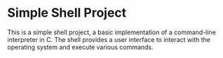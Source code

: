 # Simple Shell Project

This is a simple shell project, a basic implementation of a command-line interpreter in C. The shell provides a user interface to interact with the operating system and execute various commands.
